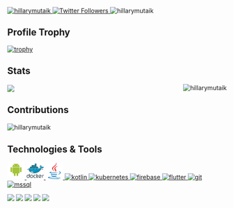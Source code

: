<p align="left"> <a href="https://twitter.com/@MutaiHillary_" target="blank"><img src="https://img.shields.io/twitter/follow/MutaiHillary_?logo=twitter&style=for-the-badge" alt="hillarymutaik" /> </a>  
  <a href="https://twitter.com/MutaiHillary_">
    <img alt="Twitter Followers" src="https://img.shields.io/badge/followers-1-blue?color=orange&logo=twitter">
  </a>
<img src="https://komarev.com/ghpvc/?username=hillarymutaik&label=Profile%20views&color=0e75b6&style=flat" alt="hillarymutaik" /> </p>

## Profile Trophy
[![trophy](https://github-profile-trophy.vercel.app/?username=hillarymutaik&theme=algolia&row=1&column=7&margin-w=15)](https://github.com/ryo-ma/github-profile-trophy)

## Stats
<p align="left">
<a href="https://github.com/hillarymutaik">
  <img align="center" src="https://github-readme-stats.vercel.app/api?username=hillarymutaik&theme=algolia&show_icons=true&count_private=true" /> <img align="right" src="https://github-readme-stats.vercel.app/api/top-langs?username=hillarymutaik&show_icons=true&locale=en&layout=compact&theme=algolia" alt="hillarymutaik" />
</a>
</p>

## Contributions
<p><img align="center" src="https://github-readme-streak-stats.herokuapp.com/?user=hillarymutaik&theme=algolia" alt="hillarymutaik" /></p>

## Technologies & Tools
<p> <a href="https://developer.android.com" target="_blank"> <img src="https://raw.githubusercontent.com/devicons/devicon/master/icons/android/android-original-wordmark.svg" alt="android" width="40" height="40"/> </a> <a href="https://www.docker.com/" target="_blank"> <img src="https://raw.githubusercontent.com/devicons/devicon/master/icons/docker/docker-original-wordmark.svg" alt="docker" width="40" height="40"/> </a> <a href="https://www.java.com" target="_blank"> <img src="https://raw.githubusercontent.com/devicons/devicon/master/icons/java/java-original.svg" alt="java" width="40" height="40"/> </a> <a href="https://kotlinlang.org" target="_blank"> <img src="https://www.vectorlogo.zone/logos/kotlinlang/kotlinlang-icon.svg" alt="kotlin" width="40" height="40"/> </a> <a href="https://kubernetes.io" target="_blank"> <img src="https://www.vectorlogo.zone/logos/kubernetes/kubernetes-icon.svg" alt="kubernetes" width="40" height="40"/> </a> <a href="https://firebase.google.com/" target="_blank"> <img src="https://www.vectorlogo.zone/logos/firebase/firebase-icon.svg" alt="firebase" width="40" height="40"/> </a><a href="https://flutter.dev" target="_blank"> <img src="https://www.vectorlogo.zone/logos/flutterio/flutterio-icon.svg" alt="flutter" width="40" height="40"/> </a> <a href="https://git-scm.com/" target="_blank"> <img src="https://www.vectorlogo.zone/logos/git-scm/git-scm-icon.svg" alt="git" width="40" height="40"/> </a> <a href="https://www.microsoft.com/en-us/sql-server" target="_blank"> <img src="https://www.svgrepo.com/show/303229/microsoft-sql-server-logo.svg" alt="mssql" width="40" height="40"/> </a> </p>

![](https://img.shields.io/badge/OS-Linux-informational?style=flat&logo=linux&logoColor=white&color=0366d6)
![](https://img.shields.io/badge/Editor-IntelliJ_IDEA-informational?style=flat&logo=intellij-idea&logoColor=white&color=0366d6)
![](https://img.shields.io/badge/Code-Laravel-informational?style=flat&logo=laravel&logoColor=white&color=0366d6)
![](https://img.shields.io/badge/Shell-Bash-informational?style=flat&logo=gnu-bash&logoColor=white&color=0366d6)
![](https://img.shields.io/badge/Tools-Docker-informational?style=flat&logo=docker&logoColor=white&color=0366d6)
